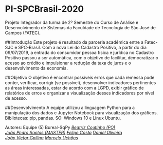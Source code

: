 # PI-SPCBrasil-2020
Projeto Integrador da turma de 2º Semestre do Curso de Análise e Desenvolvimento de Sistemas da Faculdade de Tecnologia de São José de Campos (FATEC).

##Introdução
Este projeto é resultado da parceria acadêmica entre a Fatec-SJC e SPC-Brasil. Com a nova Lei do Cadastro Positivo, a partir do dia 09/07/2019, a entrada do consumidor pessoa física e jurídica no Cadastro Positivo passou a ser automática, com o objetivo de facilitar, democratizar o acesso ao crédito e impulsionar a redução da taxa de juros e o desenvolvimento da economia.

##Objetivo
O objetivo é encontrar possíveis erros que cada remessa pode conter, verificar, corrigir (se possível), desenvolver indicadores pertinentes as áreas interessadas, estar de acordo com a LGPD, exibir gráfico de relatórios de erros e organizar a visualização desses indicadores por nível de acesso.

##Desenvolvimento
A equipe utilizou a linguagem Python para a manipulação dos dados e Jupyter Notebook para visualização dos gráficos. Bibliotecas: pip, pandas. SO: Windows 10 e Linux Ubuntu.

Autores: Equipe (5) Bureal-SqPy
 [*Beatriz Coutinho (PO)*](https://github.com/bibiacoutinho)  
[*João Pedro Santos (MASTER)*](https://github.com/QuodJP)
[*Felipe Costa*](https://github.com/fcostafelipe) 
[*Daniel Oliveira*](https://github.com/danielsantosoliveira)  
[*João Victor Gallina*](https://github.com/JVMedeiros)
[*Marcelo Uchôas*](https://github.com/marcelouchoas)
